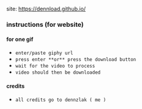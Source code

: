 site: https://dennload.github.io/

### instructions (for website)
#### for one gif
- `enter/paste giphy url`
- `press enter **or** press the download button`
- `wait for the video to process`
- `video should then be downloaded`

#### credits
- `all credits go to dennzlak ( me )`
